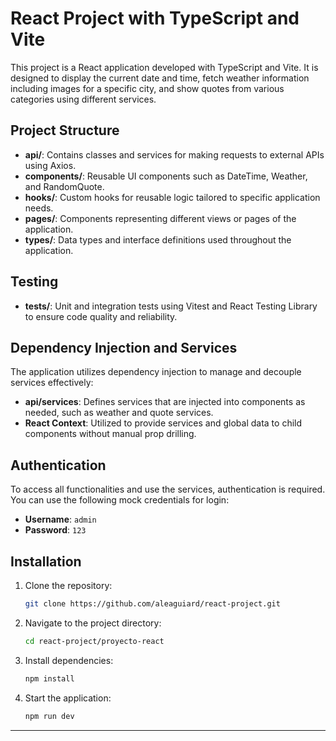 # React Project with TypeScript and Vite

This project is a React application developed with TypeScript and Vite. It is designed to display the current date and time, fetch weather information including images for a specific city, and show quotes from various categories using different services.

## Project Structure

- **api/**: Contains classes and services for making requests to external APIs using Axios.
- **components/**: Reusable UI components such as DateTime, Weather, and RandomQuote.
- **hooks/**: Custom hooks for reusable logic tailored to specific application needs.
- **pages/**: Components representing different views or pages of the application.
- **types/**: Data types and interface definitions used throughout the application.

## Testing

- **tests/**: Unit and integration tests using Vitest and React Testing Library to ensure code quality and reliability.

## Dependency Injection and Services

The application utilizes dependency injection to manage and decouple services effectively:

- **api/services**: Defines services that are injected into components as needed, such as weather and quote services.
- **React Context**: Utilized to provide services and global data to child components without manual prop drilling.

## Authentication

To access all functionalities and use the services, authentication is required. You can use the following mock credentials for login:

- **Username**: `admin`
- **Password**: `123`

## Installation

1. Clone the repository:
    ```bash
    git clone https://github.com/aleaguiard/react-project.git
    ```

2. Navigate to the project directory:
    ```bash
    cd react-project/proyecto-react
    ```

3. Install dependencies:
    ```bash
    npm install
    ```

4. Start the application:
    ```bash
    npm run dev
    ```

---
